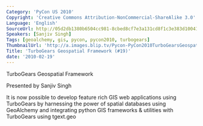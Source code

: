 ```yaml
---
Category: 'PyCon US 2010'
Copyright: 'Creative Commons Attribution-NonCommercial-ShareAlike 3.0'
Language: 'English'
SourceUrl: http://05d2db1380b6504cc981-8cbed8cf7e3a131cd8f1c3e383d10041.r93.cf2.rackcdn.com/pycon-us-2010/343_turbogears-geospatial-framework-19.m4v
Speakers: [Sanjiv Singh]
Tags: [geoalchemy, gis, pycon, pycon2010, turbogears]
ThumbnailUrl: 'http://a.images.blip.tv/Pycon-PyCon2010TurboGearsGeospatialFramework19455.png'
Title: 'TurboGears Geospatial Framework (#19)'
date: '2010-02-19'
---
```

TurboGears Geospatial Framework

  
Presented by Sanjiv Singh

  
It is now possible to develop feature rich GIS web applications using
TurboGears by harnessing the power of spatial databases using GeoAlchemy and
integrating python GIS frameworks & utilities with TurboGears using tgext.geo

